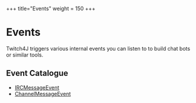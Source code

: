 +++
title="Events"
weight = 150
+++

# Events

Twitch4J triggers various internal events you can listen to to build chat bots or similar tools.


## Event Catalogue

* [IRCMessageEvent](./IrcMessageEvent)
* [ChannelMessageEvent](./ChannelMessageEvent)
